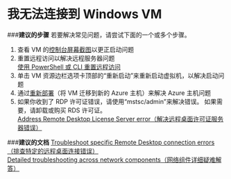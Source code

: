 <properties 
    pageTitle="I can't connect to my Windows VM" 
    description="我无法连接到 Windows VM" 
    service="microsoft.compute"
    resource="virtualmachines"
    authors="kasparks"
    displayOrder="1"
    selfHelpType="resource"
    supportTopicIds=""
    resourceTags="windows"  
    productPesIds=""
    cloudEnvironments="public" 
/>
    

# 我无法连接到 Windows VM

###**建议的步骤**
若要解决常见问题，请尝试下面的一个或多个步骤。

1. 查看 VM 的[控制台屏幕截图](data-blade:Microsoft_Azure_Compute.VirtualMachineSerialConsoleLogBlade)以更正启动问题
2. 重置远程访问以解决远程服务器问题 <br>
[使用 PowerShell 或 CLI 重置远程访问](http://aka.ms/resetsarmwinremoteaccess)
3. 单击 VM 资源边栏选项卡顶部的“重新启动”来重新启动虚拟机，以解决启动问题
4. 通过[重新部署](data-blade:Microsoft_Azure_Compute.VirtualMachineRedeploy)（将 VM 迁移到新的 Azure 主机）来解决 Azure 主机问题
5. 如果你收到了 RDP 许可证错误，请使用“mstsc/admin”来解决错误。 如果需要，请卸载或购买 RDS 许可证。 <br>
[Address Remote Desktop License Server error（解决远程桌面许可证服务器错误）](https://azure.microsoft.com/documentation/articles/virtual-machines-troubleshoot-remote-desktop-connections/#rdplicense)

###**建议的文档**
[Troubleshoot specific Remote Desktop connection errors（排查特定的远程桌面连接错误）](https://azure.microsoft.com/documentation/articles/virtual-machines-troubleshoot-remote-desktop-connections/#troubleshoot-specific-remote-desktop-connection-errors) <br>
[Detailed troubleshooting across network components（网络组件详细疑难解答）](https://azure.microsoft.com/documentation/articles/virtual-machines-rdp-detailed-troubleshoot/)


<!--HONumber=Jun16_HO5-->


